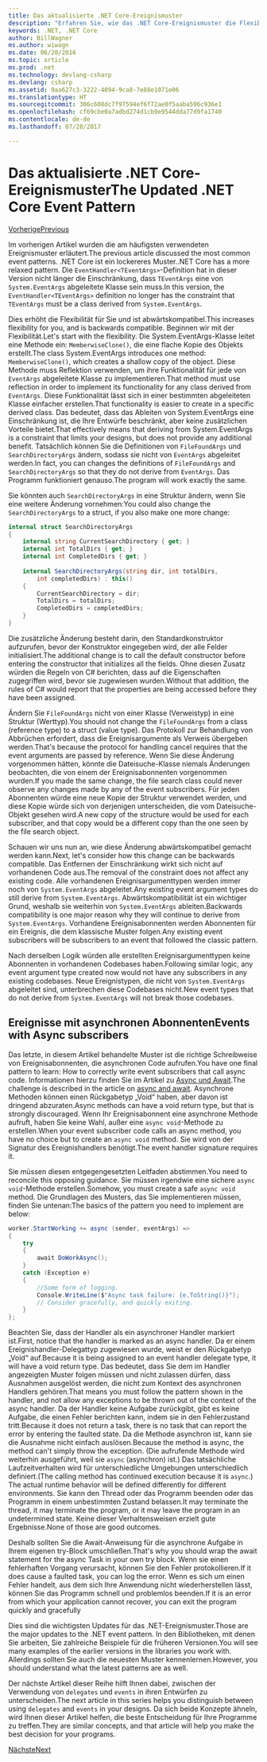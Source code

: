```yaml
---
title: Das aktualisierte .NET Core-Ereignismuster
description: "Erfahren Sie, wie das .NET Core-Ereignismuster die Flexibilität mit Abwärtskompabilität erhöht und wie Sie sichere Ereignisverarbeitung mit asynchronen Abonnenten implementieren können."
keywords: .NET, .NET Core
author: BillWagner
ms.author: wiwagn
ms.date: 06/20/2016
ms.topic: article
ms.prod: .net
ms.technology: devlang-csharp
ms.devlang: csharp
ms.assetid: 9aa627c3-3222-4094-9ca8-7e88e1071e06
ms.translationtype: HT
ms.sourcegitcommit: 306c608dc7f97594ef6f72ae0f5aaba596c936e1
ms.openlocfilehash: cf69cbe0a7adbd274d1cb9e9544dda77d9fa1740
ms.contentlocale: de-de
ms.lasthandoff: 07/28/2017

---
```


# <a name="the-updated-net-core-event-pattern"></a><span data-ttu-id="80bb4-104">Das aktualisierte .NET Core-Ereignismuster</span><span class="sxs-lookup"><span data-stu-id="80bb4-104">The Updated .NET Core Event Pattern</span></span>

[<span data-ttu-id="80bb4-105">Vorherige</span><span class="sxs-lookup"><span data-stu-id="80bb4-105">Previous</span></span>](event-pattern.md)

<span data-ttu-id="80bb4-106">Im vorherigen Artikel wurden die am häufigsten verwendeten Ereignismuster erläutert.</span><span class="sxs-lookup"><span data-stu-id="80bb4-106">The previous article discussed the most common event patterns.</span></span> <span data-ttu-id="80bb4-107">.NET Core ist ein lockereres Muster.</span><span class="sxs-lookup"><span data-stu-id="80bb4-107">.NET Core has a more relaxed pattern.</span></span> <span data-ttu-id="80bb4-108">Die `EventHandler<TEventArgs>`-Definition hat in dieser Version nicht länger die Einschränkung, dass `TEventArgs` eine von `System.EventArgs` abgeleitete Klasse sein muss.</span><span class="sxs-lookup"><span data-stu-id="80bb4-108">In this version, the `EventHandler<TEventArgs>` definition no longer has the constraint that `TEventArgs` must be a class derived from `System.EventArgs`.</span></span>

<span data-ttu-id="80bb4-109">Dies erhöht die Flexibilität für Sie und ist abwärtskompatibel.</span><span class="sxs-lookup"><span data-stu-id="80bb4-109">This increases flexibility for you, and is backwards compatible.</span></span> <span data-ttu-id="80bb4-110">Beginnen wir mit der Flexibilität.</span><span class="sxs-lookup"><span data-stu-id="80bb4-110">Let's start with the flexibility.</span></span> <span data-ttu-id="80bb4-111">Die System.EventArgs-Klasse leitet eine Methode ein: `MemberwiseClone()`, die eine flache Kopie des Objekts erstellt.</span><span class="sxs-lookup"><span data-stu-id="80bb4-111">The class System.EventArgs introduces one method: `MemberwiseClone()`, which creates a shallow copy of the object.</span></span>
<span data-ttu-id="80bb4-112">Diese Methode muss Reflektion verwenden, um ihre Funktionalität für jede von `EventArgs` abgeleitete Klasse zu implementieren.</span><span class="sxs-lookup"><span data-stu-id="80bb4-112">That method must use reflection in order to implement its functionality for any class derived from `EventArgs`.</span></span> <span data-ttu-id="80bb4-113">Diese Funktionalität lässt sich in einer bestimmten abgeleiteten Klasse einfacher erstellen.</span><span class="sxs-lookup"><span data-stu-id="80bb4-113">That functionality is easier to create in a specific derived class.</span></span> <span data-ttu-id="80bb4-114">Das bedeutet, dass das Ableiten von System.EventArgs eine Einschränkung ist, die Ihre Entwürfe beschränkt, aber keine zusätzlichen Vorteile bietet.</span><span class="sxs-lookup"><span data-stu-id="80bb4-114">That effectively means that deriving from System.EventArgs is a constraint that limits your designs, but does not provide any additional benefit.</span></span>
<span data-ttu-id="80bb4-115">Tatsächlich können Sie die Definitionen von `FileFoundArgs` und `SearchDirectoryArgs` ändern, sodass sie nicht von `EventArgs` abgeleitet werden.</span><span class="sxs-lookup"><span data-stu-id="80bb4-115">In fact, you can changes the definitions of `FileFoundArgs` and `SearchDirectoryArgs` so that they do not derive from `EventArgs`.</span></span>
<span data-ttu-id="80bb4-116">Das Programm funktioniert genauso.</span><span class="sxs-lookup"><span data-stu-id="80bb4-116">The program will work exactly the same.</span></span>

<span data-ttu-id="80bb4-117">Sie könnten auch `SearchDirectoryArgs` in eine Struktur ändern, wenn Sie eine weitere Änderung vornehmen:</span><span class="sxs-lookup"><span data-stu-id="80bb4-117">You could also change the `SearchDirectoryArgs` to a struct, if you also make one more change:</span></span>

```csharp  
internal struct SearchDirectoryArgs  
{  
    internal string CurrentSearchDirectory { get; }  
    internal int TotalDirs { get; }  
    internal int CompletedDirs { get; }  
    
    internal SearchDirectoryArgs(string dir, int totalDirs, 
        int completedDirs) : this()  
    {  
        CurrentSearchDirectory = dir;  
        TotalDirs = totalDirs;  
        CompletedDirs = completedDirs;  
    }  
}  
```   

<span data-ttu-id="80bb4-118">Die zusätzliche Änderung besteht darin, den Standardkonstruktor aufzurufen, bevor der Konstruktor eingegeben wird, der alle Felder initialisiert.</span><span class="sxs-lookup"><span data-stu-id="80bb4-118">The additional change is to call the default constructor before entering the constructor that initializes all the fields.</span></span> <span data-ttu-id="80bb4-119">Ohne diesen Zusatz würden die Regeln von C# berichten, dass auf die Eigenschaften zugegriffen wird, bevor sie zugewiesen wurden.</span><span class="sxs-lookup"><span data-stu-id="80bb4-119">Without that addition, the rules of C# would report that the properties are being accessed before they have been assigned.</span></span>

<span data-ttu-id="80bb4-120">Ändern Sie `FileFoundArgs` nicht von einer Klasse (Verweistyp) in eine Struktur (Werttyp).</span><span class="sxs-lookup"><span data-stu-id="80bb4-120">You should not change the `FileFoundArgs` from a class (reference type) to a struct (value type).</span></span> <span data-ttu-id="80bb4-121">Das Protokoll zur Behandlung von Abbrüchen erfordert, dass die Ereignisargumente als Verweis übergeben werden.</span><span class="sxs-lookup"><span data-stu-id="80bb4-121">That's because the protocol for handling cancel requires that the event arguments are passed by reference.</span></span> <span data-ttu-id="80bb4-122">Wenn Sie diese Änderung vorgenommen hätten, könnte die Dateisuche-Klasse niemals Änderungen beobachten, die von einem der Ereignisabonnenten vorgenommen wurden.</span><span class="sxs-lookup"><span data-stu-id="80bb4-122">If you made the same change, the file search class could never observe any changes made by any of the event subscribers.</span></span> <span data-ttu-id="80bb4-123">Für jeden Abonnenten würde eine neue Kopie der Struktur verwendet werden, und diese Kopie würde sich von derjenigen unterscheiden, die vom Dateisuche-Objekt gesehen wird.</span><span class="sxs-lookup"><span data-stu-id="80bb4-123">A new copy of the structure would be used for each subscriber, and that copy would be a different copy than the one seen by the file search object.</span></span>

<span data-ttu-id="80bb4-124">Schauen wir uns nun an, wie diese Änderung abwärtskompatibel gemacht werden kann.</span><span class="sxs-lookup"><span data-stu-id="80bb4-124">Next, let's consider how this change can be backwards compatible.</span></span>
<span data-ttu-id="80bb4-125">Das Entfernen der Einschränkung wirkt sich nicht auf vorhandenen Code aus.</span><span class="sxs-lookup"><span data-stu-id="80bb4-125">The removal of the constraint does not affect any existing code.</span></span> <span data-ttu-id="80bb4-126">Alle vorhandenen Ereignisargumenttypen werden immer noch von `System.EventArgs` abgeleitet.</span><span class="sxs-lookup"><span data-stu-id="80bb4-126">Any existing event argument types do still derive from `System.EventArgs`.</span></span>
<span data-ttu-id="80bb4-127">Abwärtskompatibilität ist ein wichtiger Grund, weshalb sie weiterhin von `System.EventArgs` ableiten.</span><span class="sxs-lookup"><span data-stu-id="80bb4-127">Backwards compatibility is one major reason why they will continue to derive from `System.EventArgs`.</span></span> <span data-ttu-id="80bb4-128">Vorhandene Ereignisabonnenten werden Abonnenten für ein Ereignis, die dem klassische Muster folgen.</span><span class="sxs-lookup"><span data-stu-id="80bb4-128">Any existing event subscribers will be subscribers to an event that followed the classic pattern.</span></span>

<span data-ttu-id="80bb4-129">Nach derselben Logik würden alle erstellten Ereignisargumenttypen keine Abonnenten in vorhandenen Codebases haben.</span><span class="sxs-lookup"><span data-stu-id="80bb4-129">Following similar logic, any event argument type created now would not have any subscribers in any existing codebases.</span></span> <span data-ttu-id="80bb4-130">Neue Ereignistypen, die nicht von `System.EventArgs` abgeleitet sind, unterbrechen diese Codebases nicht.</span><span class="sxs-lookup"><span data-stu-id="80bb4-130">New event types that do not derive from `System.EventArgs` will not break those codebases.</span></span>

## <a name="events-with-async-subscribers"></a><span data-ttu-id="80bb4-131">Ereignisse mit asynchronen Abonnenten</span><span class="sxs-lookup"><span data-stu-id="80bb4-131">Events with Async subscribers</span></span>

<span data-ttu-id="80bb4-132">Das letzte, in diesem Artikel behandelte Muster ist die richtige Schreibweise von Ereignisabonnenten, die asynchronen Code aufrufen.</span><span class="sxs-lookup"><span data-stu-id="80bb4-132">You have one final pattern to learn: How to correctly write event subscribers that call async code.</span></span> <span data-ttu-id="80bb4-133">Informationen hierzu finden Sie im Artikel zu [Async und Await](async.md).</span><span class="sxs-lookup"><span data-stu-id="80bb4-133">The challenge is described in the article on [async and await](async.md).</span></span> <span data-ttu-id="80bb4-134">Asynchrone Methoden können einen Rückgabetyp „Void“ haben, aber davon ist dringend abzuraten.</span><span class="sxs-lookup"><span data-stu-id="80bb4-134">Async methods can have a void return type, but that is strongly discouraged.</span></span> <span data-ttu-id="80bb4-135">Wenn Ihr Ereignisabonnent eine asynchrone Methode aufruft, haben Sie keine Wahl, außer eine `async void`-Methode zu erstellen.</span><span class="sxs-lookup"><span data-stu-id="80bb4-135">When your event subscriber code calls an async method, you have no choice but to create an `async void` method.</span></span> <span data-ttu-id="80bb4-136">Sie wird von der Signatur des Ereignishandlers benötigt.</span><span class="sxs-lookup"><span data-stu-id="80bb4-136">The event handler signature requires it.</span></span>

<span data-ttu-id="80bb4-137">Sie müssen diesen entgegengesetzten Leitfaden abstimmen.</span><span class="sxs-lookup"><span data-stu-id="80bb4-137">You need to reconcile this opposing guidance.</span></span> <span data-ttu-id="80bb4-138">Sie müssen irgendwie eine sichere `async void`-Methode erstellen.</span><span class="sxs-lookup"><span data-stu-id="80bb4-138">Somehow, you must create a safe `async void` method.</span></span> <span data-ttu-id="80bb4-139">Die Grundlagen des Musters, das Sie implementieren müssen, finden Sie untenan:</span><span class="sxs-lookup"><span data-stu-id="80bb4-139">The basics of the pattern you need to implement are below:</span></span>

```csharp
worker.StartWorking += async (sender, eventArgs) =>
{
    try 
    {
        await DoWorkAsync();
    }
    catch (Exception e)
    {
        //Some form of logging.
        Console.WriteLine($"Async task failure: {e.ToString()}");
        // Consider gracefully, and quickly exiting.
    }
};
```

<span data-ttu-id="80bb4-140">Beachten Sie, dass der Handler als ein asynchroner Handler markiert ist.</span><span class="sxs-lookup"><span data-stu-id="80bb4-140">First, notice that the handler is marked as an async handler.</span></span> <span data-ttu-id="80bb4-141">Da er einem Ereignishandler-Delegattyp zugewiesen wurde, weist er den Rückgabetyp „Void“ auf.</span><span class="sxs-lookup"><span data-stu-id="80bb4-141">Because it is being assigned to an event handler delegate type, it will have a void return type.</span></span> <span data-ttu-id="80bb4-142">Das bedeutet, dass Sie dem im Handler angezeigten Muster folgen müssen und nicht zulassen dürfen, dass Ausnahmen ausgelöst werden, die nicht zum Kontext des asynchronen Handlers gehören.</span><span class="sxs-lookup"><span data-stu-id="80bb4-142">That means you must follow the pattern shown in the handler, and not allow any exceptions to be thrown out of the context of the async handler.</span></span> <span data-ttu-id="80bb4-143">Da der Handler keine Aufgabe zurückgibt, gibt es keine Aufgabe, die einen Fehler berichten kann, indem sie in den Fehlerzustand tritt.</span><span class="sxs-lookup"><span data-stu-id="80bb4-143">Because it does not return a task, there is no task that can report the error by entering the faulted state.</span></span> <span data-ttu-id="80bb4-144">Da die Methode asynchron ist, kann sie die Ausnahme nicht einfach auslösen.</span><span class="sxs-lookup"><span data-stu-id="80bb4-144">Because the method is async, the method can't simply throw the exception.</span></span> <span data-ttu-id="80bb4-145">(Die aufrufende Methode wird weiterhin ausgeführt, weil sie `async` (asynchron) ist.) Das tatsächliche Laufzeitverhalten wird für unterschiedliche Umgebungen unterschiedlich definiert.</span><span class="sxs-lookup"><span data-stu-id="80bb4-145">(The calling method has continued execution because it is `async`.) The actual runtime behavior will be defined differently for different environments.</span></span> <span data-ttu-id="80bb4-146">Sie kann den Thread oder das Programm beenden oder das Programm in einem unbestimmten Zustand belassen.</span><span class="sxs-lookup"><span data-stu-id="80bb4-146">It may terminate the thread, it may terminate the program, or it may leave the program in an undetermined state.</span></span> <span data-ttu-id="80bb4-147">Keine dieser Verhaltensweisen erzielt gute Ergebnisse.</span><span class="sxs-lookup"><span data-stu-id="80bb4-147">None of those are good outcomes.</span></span>

<span data-ttu-id="80bb4-148">Deshalb sollten Sie die Await-Anweisung für die asynchrone Aufgabe in Ihrem eigenen try-Block umschließen.</span><span class="sxs-lookup"><span data-stu-id="80bb4-148">That's why you should wrap the await statement for the async Task in your own try block.</span></span> <span data-ttu-id="80bb4-149">Wenn sie einen fehlerhaften Vorgang verursacht, können Sie den Fehler protokollieren.</span><span class="sxs-lookup"><span data-stu-id="80bb4-149">If it does cause a faulted task, you can log the error.</span></span> <span data-ttu-id="80bb4-150">Wenn es sich um einen Fehler handelt, aus dem sich Ihre Anwendung nicht wiederherstellen lässt, können Sie das Programm schnell und problemlos beenden.</span><span class="sxs-lookup"><span data-stu-id="80bb4-150">If it is an error from which your application cannot recover, you can exit the program quickly and gracefully</span></span>

<span data-ttu-id="80bb4-151">Dies sind die wichtigsten Updates für das .NET-Ereignismuster.</span><span class="sxs-lookup"><span data-stu-id="80bb4-151">Those are the major updates to the .NET event pattern.</span></span> <span data-ttu-id="80bb4-152">In den Bibliotheken, mit denen Sie arbeiten, Sie zahlreiche Beispiele für die früheren Versionen.</span><span class="sxs-lookup"><span data-stu-id="80bb4-152">You will see many examples of the earlier versions in the libraries you work with.</span></span> <span data-ttu-id="80bb4-153">Allerdings sollten Sie auch die neuesten Muster kennenlernen.</span><span class="sxs-lookup"><span data-stu-id="80bb4-153">However, you should understand what the latest patterns are as well.</span></span>

<span data-ttu-id="80bb4-154">Der nächste Artikel dieser Reihe hilft Ihnen dabei, zwischen der Verwendung von `delegates` und `events` in ihren Entwürfen zu unterscheiden.</span><span class="sxs-lookup"><span data-stu-id="80bb4-154">The next article in this series helps you distinguish between using `delegates` and `events` in your designs.</span></span> <span data-ttu-id="80bb4-155">Da sich beide Konzepte ähneln, wird Ihnen dieser Artikel helfen, die beste Entscheidung für Ihre Programme zu treffen.</span><span class="sxs-lookup"><span data-stu-id="80bb4-155">They are similar concepts, and that article will help you make the best decision for your programs.</span></span>

[<span data-ttu-id="80bb4-156">Nächste</span><span class="sxs-lookup"><span data-stu-id="80bb4-156">Next</span></span>](distinguish-delegates-events.md)


